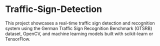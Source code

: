 # Traffic-Sign-Detection
This project showcases a real-time traffic sign detection and recognition system using the German Traffic Sign Recognition Benchmark (GTSRB) dataset, OpenCV, and machine learning models built with scikit-learn or TensorFlow.
